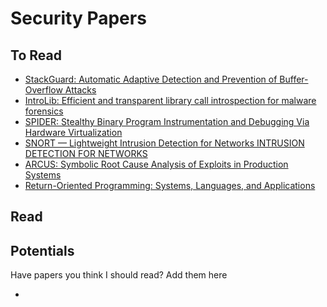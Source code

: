# Security Papers

## To Read

* [StackGuard: Automatic Adaptive Detection and Prevention of Buffer-Overflow Attacks](https://www.usenix.org/legacy/publications/library/proceedings/sec98/full_papers/cowan/cowan.pdf)
* [IntroLib: Efficient and transparent library call introspection for malware forensics](https://www.sciencedirect.com/science/article/pii/S1742287612000382/pdfft?isDTMRedir=true&download=true)
* [SPIDER: Stealthy Binary Program Instrumentation and Debugging Via Hardware Virtualization](https://friends.cs.purdue.edu/pubs/ACSAC13.pdf)
* [SNORT — Lightweight Intrusion Detection for Networks INTRUSION DETECTION FOR NETWORKS](https://www.usenix.org/legacy/event/lisa99/full_papers/roesch/roesch.pdf)
* [ARCUS: Symbolic Root Cause Analysis of Exploits in Production Systems](https://www.usenix.org/system/files/sec21fall-yagemann.pdf)
* [Return-Oriented Programming: Systems, Languages, and Applications](https://hovav.net/ucsd/dist/rop.pdf)

## Read


## Potentials
Have papers you think I should read? Add them here

* 
